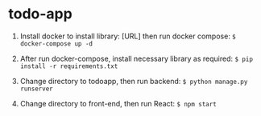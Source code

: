 # todo-app


1. Install docker to install library: [URL] then run docker compose:
   `$ docker-compose up -d`

2. After run docker-compose, install necessary library as required:
   `$ pip install -r requirements.txt` 
  
3. Change directory to todoapp, then run backend:
   `$ python manage.py runserver`

4. Change directory to front-end, then run React:
   `$ npm start`
  

